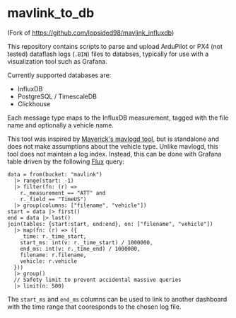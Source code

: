 # mavlink_to_db

(Fork of https://github.com/lopsided98/mavlink_influxdb)

This repository contains scripts to parse and upload ArduPilot or PX4 (not tested) dataflash logs (`.BIN`) files to databses, typically for use with a visualization tool such as Grafana.

Currently supported databases are:

- InfluxDB
- PostgreSQL / TimescaleDB
- Clickhouse

Each message type maps to the InfluxDB measurement, tagged with the file name and optionally a vehicle name.

This tool was inspired by [Maverick's mavlogd tool](https://goodrobots.github.io/maverick/current/#/modules/analysis), but is standalone and does not make assumptions about the vehicle type. Unlike mavlogd, this tool does not maintain a log index. Instead, this can be done with Grafana table driven by the following [Flux](https://www.influxdata.com/products/flux/) query:
```
data = from(bucket: "mavlink")
  |> range(start: -1)
  |> filter(fn: (r) =>
    r._measurement == "ATT" and
    r._field == "TimeUS")
  |> group(columns: ["filename", "vehicle"])
start = data |> first()
end = data |> last()
join(tables: {start:start, end:end}, on: ["filename", "vehicle"])
  |> map(fn: (r) => ({
    _time: r._time_start,
    start_ms: int(v: r._time_start) / 1000000,
    end_ms: int(v: r._time_end) / 1000000,
    filename: r.filename,
    vehicle: r.vehicle
  }))
  |> group()
  // Safety limit to prevent accidental massive queries
  |> limit(n: 500)
```

The `start_ms` and `end_ms` columns can be used to link to another dashboard with the time range that cooresponds to the chosen log file.